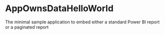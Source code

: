 # AppOwnsDataHelloWorld
The minimal sample application to embed either a standard Power BI report or a paginated report
